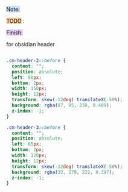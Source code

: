 


<mark style="background: #ADCCFFA6;">Note:</mark>




<mark style="background: #FFB86CA6;">TODO</mark> :





<mark style="background: #D2B3FFA6;">Finish:</mark>

for obsidian header

```css

.cm-header-2::before {
  content: "";
  position: absolute;
  left: 80px;
  bottom: 2px;
  width: 150px;
  height: 12px;
  transform: skew(-12deg) translateX(-50%);
  background: rgba(87, 95, 238, 0.409);
  z-index: -1;
}

.cm-header-3::before {
  content: "";
  position: absolute;
  left: 65px;
  bottom: 2px;
  width: 120px;
  height: 12px;
  transform: skew(-12deg) translateX(-50%);
  background: rgba(32, 178, 222, 0.397);
  z-index: -1;
}

```
